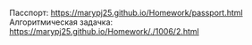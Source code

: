 Пасспорт: https://marypj25.github.io/Homework/passport.html <br>
Алгоритмическая задачка: https://marypj25.github.io/Homework/./1006/2.html
